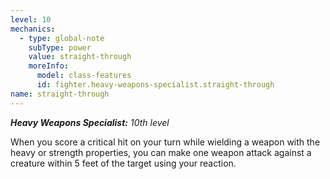 ```yaml
---
level: 10
mechanics:
  - type: global-note
    subType: power
    value: straight-through
    moreInfo:
      model: class-features
      id: fighter.heavy-weapons-specialist.straight-through
name: straight-through
---
```

_**Heavy Weapons Specialist:** 10th level_
When you score a critical hit on your turn while wielding a weapon with the heavy or strength properties, you can make one weapon attack against a creature within 5 feet of the target using your reaction.